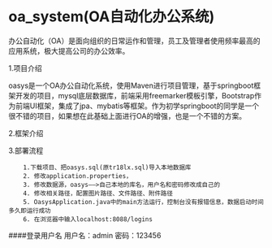 # oa_system(OA自动化办公系统)


 办公自动化（OA）是面向组织的日常运作和管理，员工及管理者使用频率最高的应用系统，极大提高公司的办公效率。

1.项目介绍

oasys是一个OA办公自动化系统，使用Maven进行项目管理，基于springboot框架开发的项目，mysql底层数据库，前端采用freemarker模板引擎，Bootstrap作为前端UI框架，集成了jpa、mybatis等框架。作为初学springboot的同学是一个很不错的项目，如果想在此基础上面进行OA的增强，也是一个不错的方案。

2.框架介绍

3.部署流程

        1.下载项目、把oasys.sql(原tr18lx.sql)导入本地数据库
    	2. 修改application.properties，
    	3. 修改数据源，oasys——>自己本地的库名，用户名和密码修改成自己的
    	4. 修改相关路径，配置图片路径、文件路径、附件路径
    	5. OasysApplication.java中的main方法运行，控制台没有报错信息，数据启动时间多久即运行成功
    	6. 在浏览器中输入localhost:8088/logins

####登录用户名
用户名：admin  密码：123456

